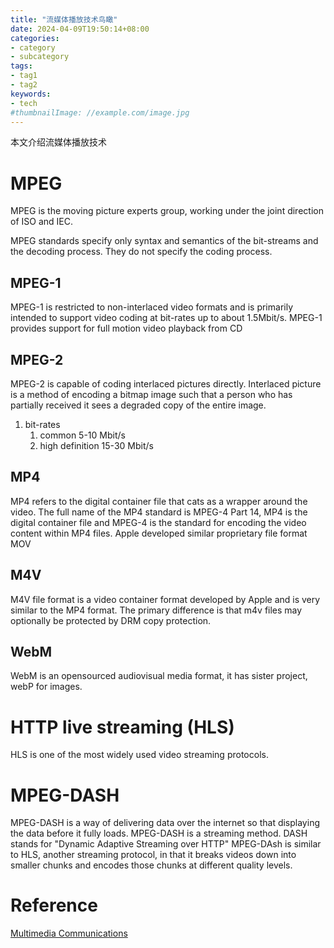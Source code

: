 ```yaml
---
title: "流媒体播放技术鸟瞰"
date: 2024-04-09T19:50:14+08:00
categories:
- category
- subcategory
tags:
- tag1
- tag2
keywords:
- tech
#thumbnailImage: //example.com/image.jpg
---
```

本文介绍流媒体播放技术
<!--more-->



# MPEG

MPEG is the moving picture experts group, working under the joint direction of ISO and IEC.

MPEG standards specify only syntax and semantics of the bit-streams and the decoding process. They do not specify the coding process.

## MPEG-1 
MPEG-1 is restricted to non-interlaced video formats and is primarily intended to support video coding at bit-rates up to about 1.5Mbit/s.
MPEG-1 provides support for full motion video playback from CD

## MPEG-2 
MPEG-2 is capable of coding interlaced pictures directly.
Interlaced picture is a method of encoding a bitmap image such that a person who has partially received it sees a degraded copy of the entire image.


1. bit-rates   
   1. common                5-10  Mbit/s
   2. high definition       15-30 Mbit/s

## MP4

MP4 refers to the digital container file that cats as a wrapper around the video.
The full name of the MP4 standard is MPEG-4 Part 14, MP4 is the digital container file and MPEG-4 is the standard for encoding the video content within MP4 files.
Apple developed similar proprietary file format MOV


## M4V

M4V file format is a video container format developed by Apple and is very similar to the MP4 format.
The primary difference is that m4v files may optionally be protected by DRM copy protection.

## WebM
 WebM is an opensourced audiovisual media format, it has sister project, webP for images.




# HTTP live streaming (HLS)
HLS is one of the most widely used video streaming protocols. 


# MPEG-DASH

MPEG-DASH is a way of delivering data over the internet so that displaying the data before it fully loads.
MPEG-DASH is a streaming method. DASH stands for "Dynamic Adaptive Streaming over HTTP"
MPEG-DAsh is similar to HLS, another streaming protocol, in that it breaks videos down into smaller chunks and encodes those chunks at different quality levels.




# Reference

[Multimedia Communications](https://ayomenulisfisip.wordpress.com/wp-content/uploads/2018/01/multimedia-communications.pdf)